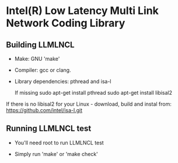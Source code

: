 Intel(R) Low Latency Multi Link Network Coding Library
=================================================

Building LLMLNCL
--------------

* Make: GNU 'make'

* Compiler: gcc or clang.

* Library dependencies: pthread and isa-l

  If missing
  sudo apt-get install pthread
  sudo apt-get install libisal2

If there is no libisal2 for your Linux - download, build and instal from:
https://github.com/intel/isa-l.git

Running LLMLNCL test
--------------

* You'll need root to run LLMLNCL test

* Simply run 'make' or 'make check'

